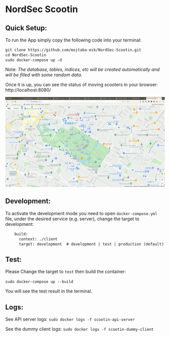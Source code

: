 # NordSec Scootin

## Quick Setup:

To run the App simply copy the following code into your terminal:

```
git clone https://github.com/mojtaba-esk/NordSec-Scootin.git
cd NordSec-Scootin
sudo docker-compose up -d
```
Note: _The database, tables, indices, etc will be created automatically and will be filled with some random data._

Once it is up, you can see the status of moving scooters in your browser: http://localhost:8080/

![Moving scooters with 50 Random clients](demo.gif "Moving scooters with 50 Random clients")



## Development:
To activate the development mode you need to open `docker-compose.yml` file, under the desired service (e.g. server), change the target to development:

```
    build:
      context: ./client
      target: development  # development | test | production (default)
```

## Test:
Please Change the target to `test` then build the container:

`sudo docker-compose up --build` 

You will see the test result in the terminal.

## Logs:
See API server logs:
`sudo docker logs -f scootin-api-server`

See the dummy client logs:
`sudo docker logs -f scootin-dummy-client`

